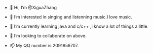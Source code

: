 - 👋 Hi, I’m @XiguaZhang
- 👀 I’m interested in singing and listenning music.I love music.

- 🌱 I’m currently learning java and c/c++ ,I know a lot of things a little.
- 💞️ I’m looking to collaborate on above.
- 📫 My QQ number is 2091859707.

<!---
XiguaZhang/XiguaZhang is a ✨ special ✨ repository because its `README.md` (this file) appears on your GitHub profile.
You can click the Preview link to take a look at your changes.
--->
